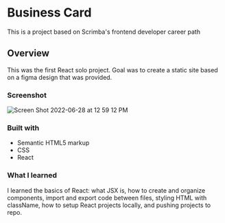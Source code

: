 # Business Card 

This is a project based on Scrimba's frontend developer career path

## Overview

This was the first React solo project. Goal was to create a static site based on a figma design that was provided.

### Screenshot 

![Screen Shot 2022-06-28 at 12 59 12 PM](https://user-images.githubusercontent.com/76503650/176359860-374e7098-4146-43eb-84db-43489ba71cc3.png)

### Built with 

- Semantic HTML5 markup
- CSS 
- React

### What I learned

I learned the basics of React: what JSX is, how to create and organize components, import and export code between files, styling HTML with className, how to setup React projects locally, and pushing projects to repo.